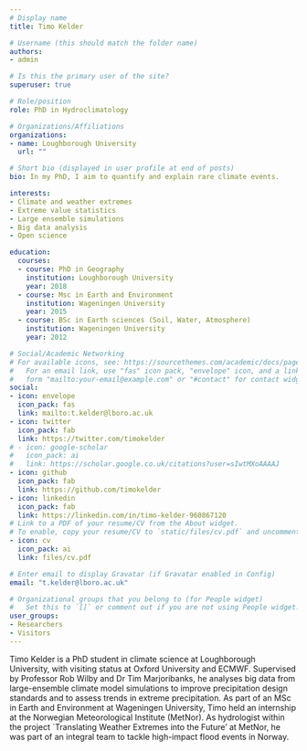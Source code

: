 ```yaml
---
# Display name
title: Timo Kelder

# Username (this should match the folder name)
authors:
- admin

# Is this the primary user of the site?
superuser: true

# Role/position
role: PhD in Hydroclimatology

# Organizations/Affiliations
organizations:
- name: Loughborough University
  url: ""

# Short bio (displayed in user profile at end of posts)
bio: In my PhD, I aim to quantify and explain rare climate events.

interests:
- Climate and weather extremes
- Extreme value statistics
- Large ensemble simulations
- Big data analysis
- Open science

education:
  courses:
  - course: PhD in Geography
    institution: Loughborough University
    year: 2018
  - course: Msc in Earth and Environment
    institution: Wageningen University
    year: 2015
  - course: BSc in Earth sciences (Soil, Water, Atmosphere)
    institution: Wageningen University
    year: 2012

# Social/Academic Networking
# For available icons, see: https://sourcethemes.com/academic/docs/page-builder/#icons
#   For an email link, use "fas" icon pack, "envelope" icon, and a link in the
#   form "mailto:your-email@example.com" or "#contact" for contact widget.
social:
- icon: envelope
  icon_pack: fas
  link: mailto:t.kelder@lboro.ac.uk
- icon: twitter
  icon_pack: fab
  link: https://twitter.com/timokelder
# - icon: google-scholar
#   icon_pack: ai
#   link: https://scholar.google.co.uk/citations?user=sIwtMXoAAAAJ
- icon: github
  icon_pack: fab
  link: https://github.com/timokelder
- icon: linkedin
  icon_pack: fab
  link: https://linkedin.com/in/timo-kelder-960867120
# Link to a PDF of your resume/CV from the About widget.
# To enable, copy your resume/CV to `static/files/cv.pdf` and uncomment the lines below.
- icon: cv
  icon_pack: ai
  link: files/cv.pdf

# Enter email to display Gravatar (if Gravatar enabled in Config)
email: "t.kelder@lboro.ac.uk"

# Organizational groups that you belong to (for People widget)
#   Set this to `[]` or comment out if you are not using People widget.
user_groups:
- Researchers
- Visitors
---
```


Timo Kelder is a PhD student in climate science at Loughborough University, with visiting status at Oxford University and ECMWF. Supervised by Professor Rob Wilby and Dr Tim Marjoribanks, he analyses big data from large-ensemble climate model simulations to improve precipitation design standards and to assess trends in extreme precipitation. As part of an MSc in Earth and Environment at Wageningen University, Timo held an internship at the Norwegian Meteorological Institute (MetNor). As hydrologist within the project `Translating Weather Extremes into the Future’ at MetNor, he was part of an integral team to tackle high-impact flood events in Norway. 
